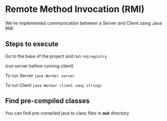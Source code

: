 
# Remote Method Invocation (RMI)

We've implemented communication between a Server and Client using Java RMI

## Steps to execute 

Go to the base of the project and run `rmiregistry`

(run server before running client)

  To run Server
    `java Worker server`
    
  To run Client
    `java Worker client <any string>`
    
    
## Find pre-compiled classes
You can find pre-compiled java to class files in **out** directory 

